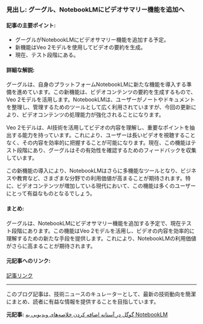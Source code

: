 ### 見出し: グーグル、NotebookLMにビデオサマリー機能を追加へ

#### 記事の主要ポイント:
- グーグルがNotebookLMにビデオサマリー機能を追加する予定。
- 新機能はVeo 2モデルを使用してビデオの要約を生成。
- 現在、テスト段階にある。

#### 詳細な解説:
グーグルは、自身のプラットフォームNotebookLMに新たな機能を導入する準備を進めています。この新機能は、ビデオコンテンツの要約を生成するもので、Veo 2モデルを活用します。NotebookLMは、ユーザーがノートやドキュメントを整理し、管理するためのツールとして広く利用されていますが、今回の更新により、ビデオコンテンツの処理能力が強化されることになります。

Veo 2モデルは、AI技術を活用してビデオの内容を理解し、重要なポイントを抽出する能力を持っています。これにより、ユーザーは長いビデオを視聴することなく、その内容を効率的に把握することが可能になります。現在、この機能はテスト段階にあり、グーグルはその有効性を確認するためのフィードバックを収集しています。

この新機能の導入により、NotebookLMはさらに多機能なツールとなり、ビジネスや教育など、さまざまな分野での利用価値が高まることが期待されます。特に、ビデオコンテンツが増加している現代において、この機能は多くのユーザーにとって有益なものとなるでしょう。

#### まとめ:
グーグルは、NotebookLMにビデオサマリー機能を追加する予定で、現在テスト段階にあります。この機能はVeo 2モデルを活用し、ビデオの内容を効率的に理解するための新たな手段を提供します。これにより、NotebookLMの利用価値がさらに高まることが期待されます。

#### 元記事へのリンク:
[記事リンク](https://www.example.com/article-url)

---

このブログ記事は、技術ニュースのキュレーターとして、最新の技術動向を簡潔にまとめ、読者に有益な情報を提供することを目指しています。

**元記事:** [گوگل در آستانه اضافه کردن خلاصه‌های ویدیویی به NotebookLM](https://vista.ir/n/technoc-opuuw)
